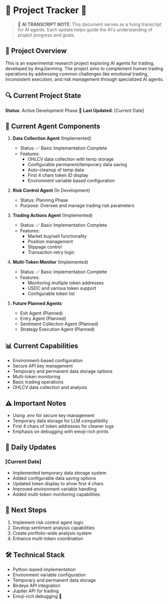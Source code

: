 # 🌙 Project Tracker 🤖

> 🤖 **AI TRANSCRIPT NOTE**: This document serves as a living transcript for AI agents. Each update helps guide the AI's understanding of project progress and goals.

## 🎯 Project Overview
This is an experimental research project exploring AI agents for trading, developed by AngJianming. The project aims to complement human trading operations by addressing common challenges like emotional trading, inconsistent execution, and risk management through specialized AI agents.

## 🔍 Current Project State
**Status**: Active Development Phase 🚀
**Last Updated**: [Current Date]

## 🤖 Current Agent Components
1. **Data Collection Agent** (Implemented)
   - Status: ✅ Basic Implementation Complete
   - Features:
     - OHLCV data collection with temp storage
     - Configurable permanent/temporary data saving
     - Auto-cleanup of temp data
     - First 4 chars token ID display
     - Environment variable based configuration

2. **Risk Control Agent** (In Development)
   - Status: Planning Phase
   - Purpose: Oversee and manage trading risk parameters

3. **Trading Actions Agent** (Implemented)
   - Status: ✅ Basic Implementation Complete
   - Features:
     - Market buy/sell functionality
     - Position management
     - Slippage control
     - Transaction retry logic

4. **Multi-Token Monitor** (Implemented)
   - Status: ✅ Basic Implementation Complete
   - Features:
     - Monitoring multiple token addresses
     - USDC and various token support
     - Configurable token list

5. **Future Planned Agents**
   - Exit Agent (Planned)
   - Entry Agent (Planned)
   - Sentiment Collection Agent (Planned)
   - Strategy Execution Agent (Planned)

## 📊 Current Capabilities
- Environment-based configuration
- Secure API key management
- Temporary and permanent data storage options
- Multi-token monitoring
- Basic trading operations
- OHLCV data collection and analysis

## ⚠️ Important Notes
- Using .env for secure key management
- Temporary data storage for LLM compatibility
- First 4 chars of token addresses for cleaner logs
- Emphasis on debugging with emoji-rich prints

## 🔄 Daily Updates
### [Current Date]
- Implemented temporary data storage system
- Added configurable data saving options
- Updated token display to show first 4 chars
- Improved environment variable handling
- Added multi-token monitoring capabilities

## 🎯 Next Steps
1. Implement risk control agent logic
2. Develop sentiment analysis capabilities
3. Create portfolio-wide analysis system
4. Enhance multi-token coordination

## 🛠️ Technical Stack
- Python-based implementation
- Environment variable configuration
- Temporary and permanent data storage
- Birdeye API integration
- Jupiter API for trading
- Emoji-rich debugging 🌙

